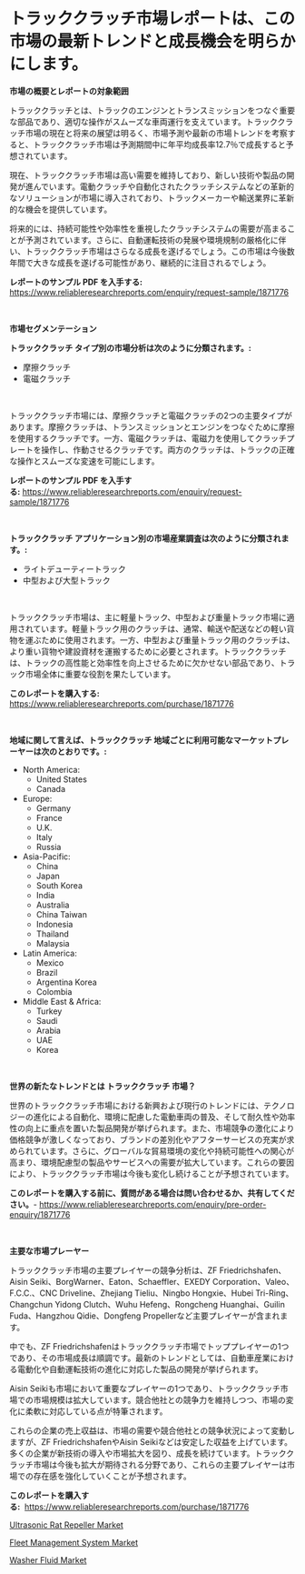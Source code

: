 <p><h1>トラッククラッチ市場レポートは、この市場の最新トレンドと成長機会を明らかにします。</h1></p><p><strong>市場の概要とレポートの対象範囲</strong></p>
<p><p>トラッククラッチとは、トラックのエンジンとトランスミッションをつなぐ重要な部品であり、適切な操作がスムーズな車両運行を支えています。トラッククラッチ市場の現在と将来の展望は明るく、市場予測や最新の市場トレンドを考察すると、トラッククラッチ市場は予測期間中に年平均成長率12.7％で成長すると予想されています。</p><p>現在、トラッククラッチ市場は高い需要を維持しており、新しい技術や製品の開発が進んでいます。電動クラッチや自動化されたクラッチシステムなどの革新的なソリューションが市場に導入されており、トラックメーカーや輸送業界に革新的な機会を提供しています。</p><p>将来的には、持続可能性や効率性を重視したクラッチシステムの需要が高まることが予測されています。さらに、自動運転技術の発展や環境規制の厳格化に伴い、トラッククラッチ市場はさらなる成長を遂げるでしょう。この市場は今後数年間で大きな成長を遂げる可能性があり、継続的に注目されるでしょう。</p></p>
<p><strong>レポートのサンプル PDF を入手する:</strong> <a href="https://www.reliableresearchreports.com/enquiry/request-sample/1871776">https://www.reliableresearchreports.com/enquiry/request-sample/1871776</a></p>
<p>&nbsp;</p>
<p><strong>市場セグメンテーション</strong></p>
<p><strong>トラッククラッチ タイプ別の市場分析は次のように分類されます。:</strong></p>
<p><ul><li>摩擦クラッチ</li><li>電磁クラッチ</li></ul></p>
<p>&nbsp;</p>
<p><p>トラッククラッチ市場には、摩擦クラッチと電磁クラッチの2つの主要タイプがあります。摩擦クラッチは、トランスミッションとエンジンをつなぐために摩擦を使用するクラッチです。一方、電磁クラッチは、電磁力を使用してクラッチプレートを操作し、作動させるクラッチです。両方のクラッチは、トラックの正確な操作とスムーズな変速を可能にします。</p></p>
<p><strong>レポートのサンプル PDF を入手する:</strong>&nbsp;<a href="https://www.reliableresearchreports.com/enquiry/request-sample/1871776">https://www.reliableresearchreports.com/enquiry/request-sample/1871776</a></p>
<p>&nbsp;</p>
<p><strong> トラッククラッチ アプリケーション別の市場産業調査は次のように分類されます。:</strong></p>
<p><ul><li>ライトデューティートラック</li><li>中型および大型トラック</li></ul></p>
<p>&nbsp;</p>
<p><p>トラッククラッチ市場は、主に軽量トラック、中型および重量トラック市場に適用されています。軽量トラック用のクラッチは、通常、輸送や配送などの軽い貨物を運ぶために使用されます。一方、中型および重量トラック用のクラッチは、より重い貨物や建設資材を運搬するために必要とされます。トラッククラッチは、トラックの高性能と効率性を向上させるために欠かせない部品であり、トラック市場全体に重要な役割を果たしています。</p></p>
<p><strong>このレポートを購入する:</strong>&nbsp; <a href="https://www.reliableresearchreports.com/purchase/1871776">https://www.reliableresearchreports.com/purchase/1871776</a></p>
<p>&nbsp;</p>
<p><strong>地域に関して言えば、トラッククラッチ 地域ごとに利用可能なマーケットプレーヤーは次のとおりです。:</strong></p>
<p><ul>
    <li>
        North America:
        <ul>
            <li>United States</li>
            <li>Canada</li>
        </ul>
    </li>
    <li>
        Europe:
        <ul>
            <li>Germany</li>
            <li>France</li>
            <li>U.K.</li>
            <li>Italy</li>
            <li>Russia</li>
        </ul>
    </li>
    <li>
        Asia-Pacific:
        <ul>
            <li>China</li>
            <li>Japan</li>
            <li>South Korea</li>
            <li>India</li>
            <li>Australia</li>
            <li>China Taiwan</li>
            <li>Indonesia</li>
            <li>Thailand</li>
            <li>Malaysia</li>
        </ul>
    </li>
    <li>
        Latin America:
        <ul>
            <li>Mexico</li>
            <li>Brazil</li>
            <li>Argentina Korea</li>
            <li>Colombia</li>
        </ul>
    </li>
    <li>
        Middle East & Africa:
        <ul>
            <li>Turkey</li>
            <li>Saudi</li>
            <li>Arabia</li>
            <li>UAE</li>
            <li>Korea</li>
        </ul>
    </li>
    </ul></p>
<p>&nbsp;</p>
<p><strong>世界の新たなトレンドとは トラッククラッチ 市場？</strong></p>
<p><p>世界のトラッククラッチ市場における新興および現行のトレンドには、テクノロジーの進化による自動化、環境に配慮した電動車両の普及、そして耐久性や効率性の向上に重点を置いた製品開発が挙げられます。また、市場競争の激化により価格競争が激しくなっており、ブランドの差別化やアフターサービスの充実が求められています。さらに、グローバルな貿易環境の変化や持続可能性への関心が高まり、環境配慮型の製品やサービスへの需要が拡大しています。これらの要因により、トラッククラッチ市場は今後も変化し続けることが予想されています。</p></p>
<p><strong>このレポートを購入する前に、質問がある場合は問い合わせるか、共有してください。</strong>- <a href="https://www.reliableresearchreports.com/enquiry/pre-order-enquiry/1871776">https://www.reliableresearchreports.com/enquiry/pre-order-enquiry/1871776</a></p>
<p>&nbsp;</p>
<p><strong>主要な市場プレーヤー</strong></p>
<p><p>トラッククラッチ市場の主要プレイヤーの競争分析は、ZF Friedrichshafen、Aisin Seiki、BorgWarner、Eaton、Schaeffler、EXEDY Corporation、Valeo、F.C.C.、CNC Driveline、Zhejiang Tieliu、Ningbo Hongxie、Hubei Tri-Ring、Changchun Yidong Clutch、Wuhu Hefeng、Rongcheng Huanghai、Guilin Fuda、Hangzhou Qidie、Dongfeng Propellerなど主要プレイヤーが含まれます。</p><p>中でも、ZF Friedrichshafenはトラッククラッチ市場でトッププレイヤーの1つであり、その市場成長は順調です。最新のトレンドとしては、自動車産業における電動化や自動運転技術の進化に対応した製品の開発が挙げられます。</p><p>Aisin Seikiも市場において重要なプレイヤーの1つであり、トラッククラッチ市場での市場規模は拡大しています。競合他社との競争力を維持しつつ、市場の変化に柔軟に対応している点が特筆されます。</p><p>これらの企業の売上収益は、市場の需要や競合他社との競争状況によって変動しますが、ZF FriedrichshafenやAisin Seikiなどは安定した収益を上げています。多くの企業が新技術の導入や市場拡大を図り、成長を続けています。トラッククラッチ市場は今後も拡大が期待される分野であり、これらの主要プレイヤーは市場での存在感を強化していくことが予想されます。</p></p>
<p><strong>このレポートを購入する:</strong>&nbsp;&nbsp;<a href="https://www.reliableresearchreports.com/purchase/1871776">https://www.reliableresearchreports.com/purchase/1871776</a></p>
<p><p><a href="https://github.com/mbisetmhermsr/Market-Research-Report-List-1/blob/main/ultrasonic-rat-repeller-market.md">Ultrasonic Rat Repeller Market</a></p><p><a href="https://crocus-run-b5a.notion.site/Decoding-the-Fleet-Management-System-Market-A-Deep-Dive-into-the-Latest-Market-Trends-Market-Segme-f4af2ca784d74063ad53bac1d7a0a56d">Fleet Management System Market</a></p><p><a href="https://metal-farmhouse-e95.notion.site/Washer-Fluid-Market-Size-Growing-and-Forecasted-for-period-from-2024-2031-and-provides-complete-ma-f3461e81943149f890bca79002d5e026">Washer Fluid Market</a></p></p>